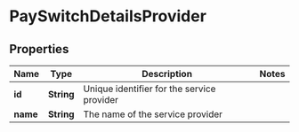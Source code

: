 

# PaySwitchDetailsProvider


## Properties

| Name | Type | Description | Notes |
|------------ | ------------- | ------------- | -------------|
|**id** | **String** | Unique identifier for the service provider |  |
|**name** | **String** | The name of the service provider |  |



